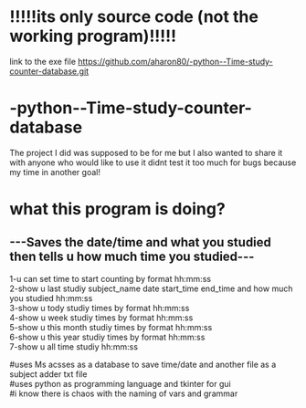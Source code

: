 # !!!!!its only source code (not the working program)!!!!!


link to the exe file 
https://github.com/aharon80/-python--Time-study-counter-database.git

# -python--Time-study-counter-database
The project I did was supposed to be for me but I also wanted to share it with anyone who would like to use it
didnt test it too much for bugs because my time in another goal!

# what this program is doing?
## ---Saves the  date/time and what you studied then tells u how much time you studied---
1-u can set time to start counting by format hh:mm:ss <br />
2-show u last studiy subject_name date start_time end_time and how much you studied hh:mm:ss <br />
3-show u tody studiy times by format hh:mm:ss <br />
4-show u week studiy times by format hh:mm:ss <br />
5-show u this month studiy times by format hh:mm:ss <br />
6-show u this year studiy times by format hh:mm:ss <br />
7-show u all time studiy hh:mm:ss <br />

#uses Ms acsses as a database to save time/date and another file as a subject adder  txt file <br />
#uses python as programming language and tkinter for gui <br />
#i know there is chaos with the naming of vars and grammar <br />


